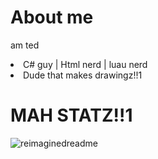 # About me
am ted
<li>C# guy | Html nerd | luau nerd</li>
<li>Dude that makes drawingz!!1</li>

# MAH STATZ!!1
<img src="https://myreadme.vercel.app/api/embed/Tedmcbur?panels=userstatistics,toprepositories,toplanguages,commitgraph" alt="reimaginedreadme" />

